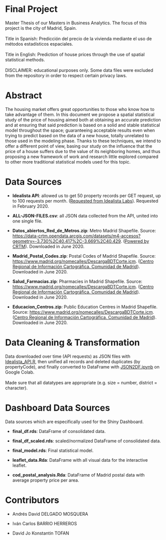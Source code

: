 # Final Project

Master Thesis of our Masters in Business Analytics. The focus of this project is the city of Madrid, Spain.
<br><br>
Title in Spanish: Predicción del precio de la vivienda mediante el uso de métodos estadísticos espaciales.
<br><br>
Title in English: Prediction of house prices through the use of spatial statistical methods.
<br><br>
DISCLAIMER: educational purposes only. Some data files were excluded from the repository in order to respect certain privacy laws.

# Abstract

The housing market offers great opportunities to those who know how to take advantage of them. In this document we propose a spatial statistical study of the price of housing aimed both at obtaining an accurate prediction and at ensuring that said prediction is based on a solid and stable statistical model throughout the space; guaranteeing acceptable results even when trying to predict based on the data of a new house, totally unrelated to those used in the modeling phase.
Thanks to these techniques, we intend to offer a different point of view, basing our study on the influence that the price of a house suffers due to the value of its neighboring homes, and thus proposing a new framework of work and research little explored compared to other more traditional statistical models used for this topic.

# Data Sources

- <b>Idealista API</b>: allowed us to get 50 property records per GET request, up to 100 requests per month. (<a href="https://www.idealista.com/labs/">Requested from Idealista Labs</a>). Requested in February 2020.

- <b>ALL-JSON-FILES.csv</b>: all JSON data collected from the API, united into one single file.

- <b>Datos_abiertos_Red_de_Metros.zip</b>: Metro Madrid Shapefile. Source: https://data-crtm.opendata.arcgis.com/datasets/m4-accesos?geometry=-3.730%2C40.417%2C-3.669%2C40.429. (<a href="http://www.crtm.es/">Powered by CRTM</a>). Downloaded in June 2020.

- <b>Madrid_Postal_Codes.zip</b>: Postal Codes of Madrid Shapefile. Source: https://www.madrid.org/nomecalles/DescargaBDTCorte.icm. (<a href="http://www.madrid.org/iestadis/">Centro Regional de Información Cartográfica. Comunidad de Madrid</a>). Downloaded in June 2020.

- <b>Salud_Farmacias.zip</b>: Pharmacies in Madrid Shapefile. Source: https://www.madrid.org/nomecalles/DescargaBDTCorte.icm. (<a href="http://www.madrid.org/iestadis/">Centro Regional de Información Cartográfica. Comunidad de Madrid</a>). Downloaded in June 2020.

- <b>Educacion_Centros.zip</b>: Public Education Centres in Madrid Shapefile. Source: https://www.madrid.org/nomecalles/DescargaBDTCorte.icm. (<a href="http://www.madrid.org/iestadis/">Centro Regional de Información Cartográfica. Comunidad de Madrid</a>). Downloaded in June 2020.

# Data Cleaning & Transformation
Data downloaded over time (API requests) as JSON files with [Idealista_API.R](Idealista_API.R), then unified all records and deleted duplicates (by propertyCode), and finally converted to DataFrame with [JSON2DF.ipynb](JSON2DF.ipynb) on Google Colab.
<br><br>
Made sure that all datatypes are appropriate (e.g. size = number, district = character).

# Dashboard Data Sources

Data sources which are especifically used for the Shiny Dashboard.

- <b>final_df.rds</b>: DataFrame of consolidated data.

- <b>final_df_scaled.rds</b>: scaled/normalized DataFrame of consolidated data.

- <b>final_model.rds</b>: Final statistical model.

- <b>leaflet_data.Rda</b>: DataFrame with all visual data for the interactive leaflet.

- <b>cod_postal_analysis.Rda</b>: DataFrame of Madrid postal data with average property price per area.

# Contributors

- Andrés David DELGADO MOSQUERA

- Iván Carlos BARRIO HERREROS

- David Jo Konstantin TOFAN

